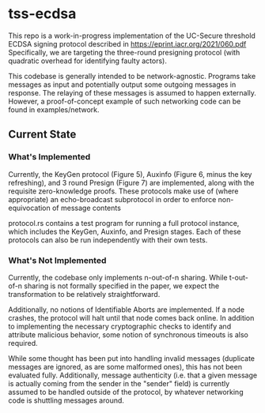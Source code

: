 # tss-ecdsa 
This repo is a work-in-progress implementation of the UC-Secure threshold ECDSA signing protocol described in https://eprint.iacr.org/2021/060.pdf
Specifically, we are targeting the three-round presigning protocol (with quadratic overhead for identifying faulty actors).

This codebase is generally intended to be network-agnostic. Programs take messages as input and potentially output some outgoing messages in response. The relaying of these messages is assumed to happen externally. However, a proof-of-concept example of such networking code can be found in examples/network.

## Current State
### What's Implemented
Currently, the KeyGen protocol (Figure 5), Auxinfo (Figure 6, minus the key refreshing), and 3 round Presign (Figure 7) are implemented, along with the requisite zero-knowledge proofs. These protocols make use of (where appropriate) an echo-broadcast subprotocol in order to enforce non-equivocation of message contents

protocol.rs contains a test program for running a full protocol instance, which includes the KeyGen, Auxinfo, and Presign stages. Each of these protocols can also be run independently with their own tests. 

### What's Not Implemented
Currently, the codebase only implements n-out-of-n sharing. While t-out-of-n sharing is not formally specified in the paper, we expect the transformation to be relatively straightforward.

Additionally, no notions of Identifiable Aborts are implemented. If a node crashes, the protocol will halt until that node comes back online. In addition to implementing the necessary cryptographic checks to identify and attribute malicious behavior, some notion of synchronous timeouts is also required.

While some thought has been put into handling invalid messages (duplicate messages are ignored, as are some malformed ones), this has not been evaluated fully. Additionally, message authenticity (i.e. that a given message is actually coming from the sender in the "sender" field) is currently assumed to be handled outside of the protocol, by whatever networking code is shuttling messages around.